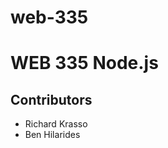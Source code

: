 # web-335
<h1>WEB 335 Node.js</h1>
<h2>Contributors</h2>
<ul>
  <li>Richard Krasso</li>
  <li>Ben Hilarides</li>
</ul>
